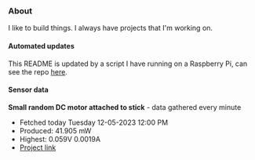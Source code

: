 ### About
I like to build things. I always have projects that I'm working on.

#### Automated updates
This README is updated by a script I have running on a Raspberry Pi, can see the repo [here](https://github.com/jdc-cunningham/raspi-git-repo-updater).

#### Sensor data


**Small random DC motor attached to stick** - data gathered every minute
- Fetched today Tuesday 12-05-2023 12:00 PM
- Produced: 41.905 mW
- Highest: 0.059V 0.0019A
- [Project link](https://github.com/jdc-cunningham/turbine-raspi)